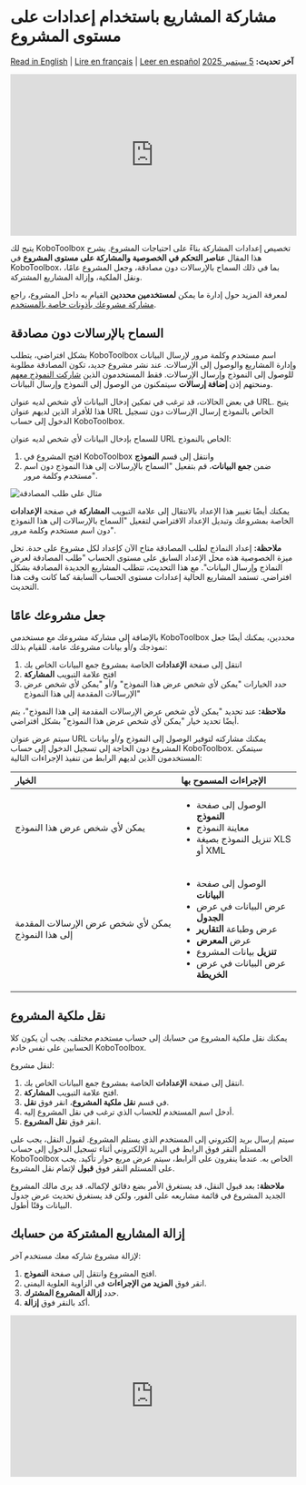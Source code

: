 # مشاركة المشاريع باستخدام إعدادات على مستوى المشروع
<a href="../project_sharing_settings.html">Read in English</a> | <a href="../fr/project_sharing_settings.html">Lire en français</a> | <a href="../es/project_sharing_settings.html">Leer en español</a>
**آخر تحديث:** <a href="https://github.com/kobotoolbox/docs/blob/03c0981e6da0be6aec3385dfe68b2ebb0f71b2f8/source/project_sharing_settings.md" class="reference">5 سبتمبر 2025</a>

<iframe src="https://www.youtube.com/embed/vRuAan0aSfY?si=FbKeyjF9XitYdUWC" style="width: 100%; aspect-ratio: 16 / 9; height: auto; border: 0;" title="YouTube video player" frameborder="0" allow="accelerometer; autoplay; clipboard-write; encrypted-media; gyroscope; picture-in-picture; web-share" allowfullscreen></iframe>

يتيح لك KoboToolbox تخصيص إعدادات المشاركة بناءً على احتياجات المشروع. يشرح هذا المقال **عناصر التحكم في الخصوصية والمشاركة على مستوى المشروع** في KoboToolbox، بما في ذلك السماح بالإرسالات دون مصادقة، وجعل المشروع عامًا، ونقل الملكية، وإزالة المشاريع المشتركة.

<p class="note">
  لمعرفة المزيد حول إدارة ما يمكن <strong>لمستخدمين محددين</strong> القيام به داخل المشروع، راجع <a href="managing_permissions.html">مشاركة مشروعك بأذونات خاصة بالمستخدم</a>.
</p>

## السماح بالإرسالات دون مصادقة

بشكل افتراضي، يتطلب KoboToolbox اسم مستخدم وكلمة مرور لإرسال البيانات وإدارة المشاريع والوصول إلى الإرسالات. عند نشر مشروع جديد، تكون المصادقة مطلوبة للوصول إلى النموذج وإرسال الإرسالات. فقط المستخدمون الذين [شاركت النموذج معهم](managing_permissions.md) ومنحتهم إذن **إضافة إرسالات** سيتمكنون من الوصول إلى النموذج وإرسال البيانات.

في بعض الحالات، قد ترغب في تمكين إدخال البيانات لأي شخص لديه عنوان URL. يتيح هذا للأفراد الذين لديهم عنوان URL الخاص بالنموذج إرسال الإرسالات دون تسجيل الدخول إلى حساب KoboToolbox.

للسماح بإدخال البيانات لأي شخص لديه عنوان URL الخاص بالنموذج:
1. افتح المشروع في KoboToolbox وانتقل إلى قسم **النموذج**
2. ضمن **جمع البيانات**، قم بتفعيل "السماح بالإرسالات إلى هذا النموذج دون اسم مستخدم وكلمة مرور".

![مثال على طلب المصادقة](images/project_sharing_settings/require_authentication.png)

يمكنك أيضًا تغيير هذا الإعداد بالانتقال إلى علامة التبويب **المشاركة** في صفحة **الإعدادات** الخاصة بمشروعك وتبديل الإعداد الافتراضي لتفعيل "السماح بالإرسالات إلى هذا النموذج دون اسم مستخدم وكلمة مرور".

<p class="note">
  <strong>ملاحظة:</strong> إعداد النماذج لطلب المصادقة متاح الآن كإعداد لكل مشروع على حدة. تحل ميزة الخصوصية هذه محل الإعداد السابق على مستوى الحساب "طلب المصادقة لعرض النماذج وإرسال البيانات". مع هذا التحديث، تتطلب المشاريع الجديدة المصادقة بشكل افتراضي. تستمد المشاريع الحالية إعدادات مستوى الحساب السابقة كما كانت وقت هذا التحديث.
</p>

## جعل مشروعك عامًا

بالإضافة إلى مشاركة مشروعك مع مستخدمي KoboToolbox محددين، يمكنك أيضًا جعل نموذجك و/أو بيانات مشروعك عامة. للقيام بذلك:

1. انتقل إلى صفحة **الإعدادات** الخاصة بمشروع جمع البيانات الخاص بك
2. افتح علامة التبويب **المشاركة**
3. حدد الخيارات "يمكن لأي شخص عرض هذا النموذج" و/أو "يمكن لأي شخص عرض الإرسالات المقدمة إلى هذا النموذج"

<p class="note">
  <strong>ملاحظة:</strong> عند تحديد "يمكن لأي شخص عرض الإرسالات المقدمة إلى هذا النموذج"، يتم أيضًا تحديد خيار "يمكن لأي شخص عرض هذا النموذج" بشكل افتراضي.
</p>

سيتم عرض عنوان URL يمكنك مشاركته لتوفير الوصول إلى النموذج و/أو بيانات المشروع دون الحاجة إلى تسجيل الدخول إلى حساب KoboToolbox. سيتمكن المستخدمون الذين لديهم الرابط من تنفيذ الإجراءات التالية:

| **الخيار**    | **الإجراءات المسموح بها**                                |
| :----------------- | :--------------------------------------------- |
| يمكن لأي شخص عرض هذا النموذج              | <ul><li>الوصول إلى صفحة <strong>النموذج</strong></li> <li>معاينة النموذج</li> <li>تنزيل النموذج بصيغة XLS أو XML</li></ul> |
| يمكن لأي شخص عرض الإرسالات المقدمة إلى هذا النموذج      | <ul><li>الوصول إلى صفحة <strong>البيانات</strong></li><li>عرض البيانات في عرض <strong>الجدول</strong></li><li>عرض وطباعة <strong>التقارير</strong></li><li>عرض <strong>المعرض</strong></li><li><strong>تنزيل</strong> بيانات المشروع</li><li>عرض البيانات في عرض <strong>الخريطة</strong></li></ul> |

## نقل ملكية المشروع

يمكنك نقل ملكية المشروع من حسابك إلى حساب مستخدم مختلف. يجب أن يكون كلا الحسابين على نفس خادم KoboToolbox.

لنقل مشروع:
1. انتقل إلى صفحة **الإعدادات** الخاصة بمشروع جمع البيانات الخاص بك.
2. افتح علامة التبويب **المشاركة**.
3. في قسم **نقل ملكية المشروع**، انقر فوق **نقل**.
4. أدخل اسم المستخدم للحساب الذي ترغب في نقل المشروع إليه.
5. انقر فوق **نقل المشروع**.
   
سيتم إرسال بريد إلكتروني إلى المستخدم الذي يستلم المشروع. لقبول النقل، يجب على المستلم النقر فوق الرابط في البريد الإلكتروني أثناء تسجيل الدخول إلى حساب KoboToolbox الخاص به. عندما ينقرون على الرابط، سيتم عرض مربع حوار تأكيد. يجب على المستلم النقر فوق **قبول** لإتمام نقل المشروع.

<p class="note">
  <strong>ملاحظة:</strong> بعد قبول النقل، قد يستغرق الأمر بضع دقائق لإكماله. قد يرى مالك المشروع الجديد المشروع في قائمة مشاريعه على الفور، ولكن قد يستغرق تحديث عرض جدول البيانات وقتًا أطول.
</p>

## إزالة المشاريع المشتركة من حسابك

لإزالة مشروع شاركه معك مستخدم آخر:

1. افتح المشروع وانتقل إلى صفحة **النموذج**.
2. انقر فوق <i class="k-icon-more"></i> **المزيد من الإجراءات** في الزاوية العلوية اليمنى.
3. حدد **إزالة المشروع المشترك**.
4. أكد بالنقر فوق **إزالة**.

<iframe src="https://www.youtube.com/embed/EZyj0tQXtzA?si=EmE0bahqxFAW2Fqm" style="width: 100%; aspect-ratio: 16 / 9; height: auto; border: 0;" title="YouTube video player" frameborder="0" allow="accelerometer; autoplay; clipboard-write; encrypted-media; gyroscope; picture-in-picture; web-share" allowfullscreen></iframe>